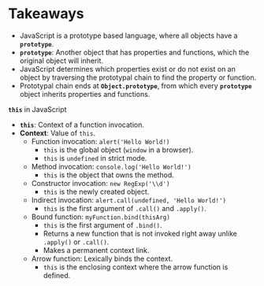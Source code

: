# Takeaways

- JavaScript is a prototype based language, where all objects have a **`prototype`**.
- **`prototype`**: Another object that has properties and functions, which the original object will inherit. 
- JavaScript determines which properties exist or do not exist on an object by traversing the prototypal chain
to find the property or function.
- Prototypal chain ends at **`Object.prototype`**, from which every **`prototype`** object inherits properties and functions.

**`this`** in JavaScript
- **`this`**: Context of a function invocation.
- **Context**: Value of `this`.
	- Function invocation: `alert('Hello World!)`
		- `this` is the global object (`window` in a browser).
		- `this` is `undefined` in strict mode.
	- Method invocation: `console.log('Hello World!')`
		- `this` is the object that owns the method.
	- Constructor invocation: `new RegExp('\\d')`
		- `this` is the newly created object.
	- Indirect invocation: `alert.call(undefined, 'Hello World!')`
		- `this` is the first argument of `.call()` and `.apply()`.
	- Bound function: `myFunction.bind(thisArg)`
		- `this` is the first argument of `.bind()`.
		- Returns a new function that is not invoked right away unlike `.apply()` or `.call()`.
		- Makes a permanent context link.
	- Arrow function: Lexically binds the context.
		- `this` is the enclosing context where the arrow function is defined.